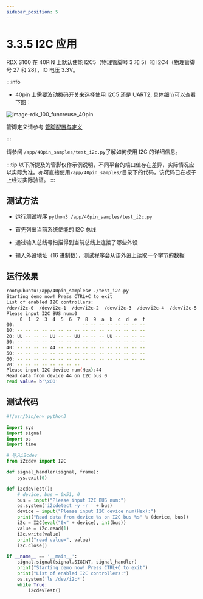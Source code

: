 ```yaml
---
sidebar_position: 5
---
```


# 3.3.5 I2C 应用

RDX S100 在 40PIN 上默认使能 I2C5（物理管脚号 3 和 5）和 I2C4（物理管脚号 27 和 28），IO 电压 3.3V。

:::info

- 40pin 上需要波动拨码开关来选择使用 I2C5 还是 UART2, 具体细节可以查看下图：

![image-rdk_100_funcreuse_40pin](https://rdk-doc.oss-cn-beijing.aliyuncs.com/doc/img/01_Quick_start/image/hardware_interface/image-rdk_100_funcreuse_40pin.png)

管脚定义请参考 [管脚配置与定义](./01_40pin_define.md#40pin_define)

:::

请参阅 `/app/40pin_samples/test_i2c.py`了解如何使用 I2C 的详细信息。

:::tip
以下所提及的管脚仅作示例说明，不同平台的端口值存在差异，实际情况应以实际为准。亦可直接使用`/app/40pin_samples/`目录下的代码，该代码已在板子上经过实际验证。
:::

## 测试方法

- 运行测试程序 `python3 /app/40pin_samples/test_i2c.py`

- 首先列出当前系统使能的 I2C 总线
- 通过输入总线号扫描得到当前总线上连接了哪些外设
- 输入外设地址（16 进制数），测试程序会从该外设上读取一个字节的数据

## 运行效果

```bash
root@ubuntu:/app/40pin_samples# ./test_i2c.py
Starting demo now! Press CTRL+C to exit
List of enabled I2C controllers:
/dev/i2c-0  /dev/i2c-1  /dev/i2c-2  /dev/i2c-3  /dev/i2c-4  /dev/i2c-5
Please input I2C BUS num:0
     0  1  2  3  4  5  6  7  8  9  a  b  c  d  e  f
00:                         -- -- -- -- -- -- -- --
10: -- -- -- -- -- -- -- -- -- -- -- -- -- -- -- --
20: UU -- -- -- UU -- -- UU -- -- -- UU -- -- -- --
30: -- -- -- -- -- -- -- -- -- -- -- -- -- -- -- --
40: -- -- -- -- 44 -- -- -- -- -- -- -- -- -- -- --
50: -- -- -- -- -- -- -- -- -- -- -- -- -- -- -- --
60: -- -- -- -- -- -- -- -- -- -- -- -- -- -- -- --
70: -- -- -- -- -- -- -- --
Please input I2C device num(Hex):44
Read data from device 44 on I2C bus 0
read value= b'\x00'
```

## 测试代码

```python
#!/usr/bin/env python3

import sys
import signal
import os
import time

# 导入i2cdev
from i2cdev import I2C

def signal_handler(signal, frame):
    sys.exit(0)

def i2cdevTest():
    # device, bus = 0x51, 0
    bus = input("Please input I2C BUS num:")
    os.system('i2cdetect -y -r ' + bus)
    device = input("Please input I2C device num(Hex):")
    print("Read data from device %s on I2C bus %s" % (device, bus))
    i2c = I2C(eval("0x" + device), int(bus))
    value = i2c.read(1)
    i2c.write(value)
    print("read value=", value)
    i2c.close()

if __name__ == '__main__':
    signal.signal(signal.SIGINT, signal_handler)
    print("Starting demo now! Press CTRL+C to exit")
    print("List of enabled I2C controllers:")
    os.system('ls /dev/i2c*')
    while True:
        i2cdevTest()
```
